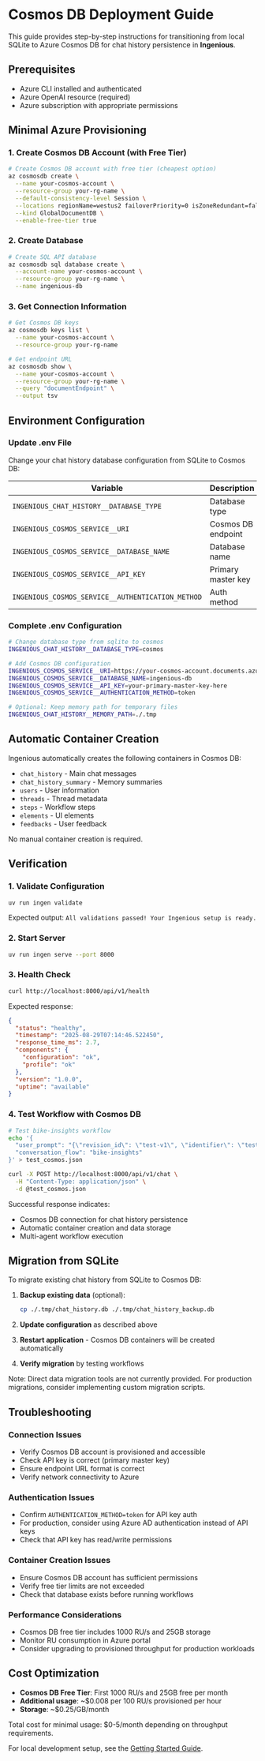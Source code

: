 # Cosmos DB Deployment Guide

This guide provides step-by-step instructions for transitioning from local SQLite to Azure Cosmos DB for chat history persistence in **Ingenious**.

## Prerequisites

- Azure CLI installed and authenticated
- Azure OpenAI resource (required)
- Azure subscription with appropriate permissions

## Minimal Azure Provisioning

### 1. Create Cosmos DB Account (with Free Tier)

```bash
# Create Cosmos DB account with free tier (cheapest option)
az cosmosdb create \
  --name your-cosmos-account \
  --resource-group your-rg-name \
  --default-consistency-level Session \
  --locations regionName=westus2 failoverPriority=0 isZoneRedundant=false \
  --kind GlobalDocumentDB \
  --enable-free-tier true
```

### 2. Create Database

```bash
# Create SQL API database
az cosmosdb sql database create \
  --account-name your-cosmos-account \
  --resource-group your-rg-name \
  --name ingenious-db
```

### 3. Get Connection Information

```bash
# Get Cosmos DB keys
az cosmosdb keys list \
  --name your-cosmos-account \
  --resource-group your-rg-name

# Get endpoint URL
az cosmosdb show \
  --name your-cosmos-account \
  --resource-group your-rg-name \
  --query "documentEndpoint" \
  --output tsv
```

## Environment Configuration

### Update .env File

Change your chat history database configuration from SQLite to Cosmos DB:

| Variable | Description | Example |
|----------|-------------|---------|
| `INGENIOUS_CHAT_HISTORY__DATABASE_TYPE` | Database type | `cosmos` |
| `INGENIOUS_COSMOS_SERVICE__URI` | Cosmos DB endpoint | `https://your-cosmos-account.documents.azure.com:443/` |
| `INGENIOUS_COSMOS_SERVICE__DATABASE_NAME` | Database name | `ingenious-db` |
| `INGENIOUS_COSMOS_SERVICE__API_KEY` | Primary master key | `your-primary-master-key` |
| `INGENIOUS_COSMOS_SERVICE__AUTHENTICATION_METHOD` | Auth method | `token` |

### Complete .env Configuration

```bash
# Change database type from sqlite to cosmos
INGENIOUS_CHAT_HISTORY__DATABASE_TYPE=cosmos

# Add Cosmos DB configuration
INGENIOUS_COSMOS_SERVICE__URI=https://your-cosmos-account.documents.azure.com:443/
INGENIOUS_COSMOS_SERVICE__DATABASE_NAME=ingenious-db
INGENIOUS_COSMOS_SERVICE__API_KEY=your-primary-master-key-here
INGENIOUS_COSMOS_SERVICE__AUTHENTICATION_METHOD=token

# Optional: Keep memory path for temporary files
INGENIOUS_CHAT_HISTORY__MEMORY_PATH=./.tmp
```

## Automatic Container Creation

Ingenious automatically creates the following containers in Cosmos DB:

- `chat_history` - Main chat messages
- `chat_history_summary` - Memory summaries
- `users` - User information
- `threads` - Thread metadata
- `steps` - Workflow steps
- `elements` - UI elements
- `feedbacks` - User feedback

No manual container creation is required.

## Verification

### 1. Validate Configuration

```bash
uv run ingen validate
```

Expected output: `All validations passed! Your Ingenious setup is ready.`

### 2. Start Server

```bash
uv run ingen serve --port 8000
```

### 3. Health Check

```bash
curl http://localhost:8000/api/v1/health
```

Expected response:
```json
{
  "status": "healthy",
  "timestamp": "2025-08-29T07:14:46.522450",
  "response_time_ms": 2.7,
  "components": {
    "configuration": "ok",
    "profile": "ok"
  },
  "version": "1.0.0",
  "uptime": "available"
}
```

### 4. Test Workflow with Cosmos DB

```bash
# Test bike-insights workflow
echo '{
  "user_prompt": "{\"revision_id\": \"test-v1\", \"identifier\": \"test-001\", \"stores\": [{\"name\": \"Test Store\", \"location\": \"NSW\", \"bike_sales\": [{\"product_code\": \"MB-TREK-2021-XC\", \"quantity_sold\": 2, \"sale_date\": \"2023-04-01\", \"year\": 2023, \"month\": \"April\", \"customer_review\": {\"rating\": 4.5, \"comment\": \"Great bike\"}}], \"bike_stock\": []}]}",
  "conversation_flow": "bike-insights"
}' > test_cosmos.json

curl -X POST http://localhost:8000/api/v1/chat \
  -H "Content-Type: application/json" \
  -d @test_cosmos.json
```

Successful response indicates:
- Cosmos DB connection for chat history persistence
- Automatic container creation and data storage
- Multi-agent workflow execution

## Migration from SQLite

To migrate existing chat history from SQLite to Cosmos DB:

1. **Backup existing data** (optional):
   ```bash
   cp ./.tmp/chat_history.db ./.tmp/chat_history_backup.db
   ```

2. **Update configuration** as described above

3. **Restart application** - Cosmos DB containers will be created automatically

4. **Verify migration** by testing workflows

Note: Direct data migration tools are not currently provided. For production migrations, consider implementing custom migration scripts.

## Troubleshooting

### Connection Issues
- Verify Cosmos DB account is provisioned and accessible
- Check API key is correct (primary master key)
- Ensure endpoint URL format is correct
- Verify network connectivity to Azure

### Authentication Issues
- Confirm `AUTHENTICATION_METHOD=token` for API key auth
- For production, consider using Azure AD authentication instead of API keys
- Check that API key has read/write permissions

### Container Creation Issues
- Ensure Cosmos DB account has sufficient permissions
- Verify free tier limits are not exceeded
- Check that database exists before running workflows

### Performance Considerations
- Cosmos DB free tier includes 1000 RU/s and 25GB storage
- Monitor RU consumption in Azure portal
- Consider upgrading to provisioned throughput for production workloads

## Cost Optimization

- **Cosmos DB Free Tier**: First 1000 RU/s and 25GB free per month
- **Additional usage**: ~$0.008 per 100 RU/s provisioned per hour
- **Storage**: ~$0.25/GB/month

Total cost for minimal usage: $0-5/month depending on throughput requirements.

For local development setup, see the [Getting Started Guide](../getting-started.md).
